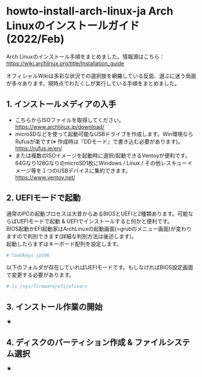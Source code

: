 # howto-install-arch-linux-ja Arch Linuxのインストールガイド(2022/Feb)

Arch Linuxのインストール手順をまとめました。情報源はこちら：  
https://wiki.archlinux.org/title/Installation_guide

オフィシャルWikiは多彩な状況での選択肢を網羅している反面、選ぶに迷う局面が多々あります。現時点でわたくしが実行している手順をまとめました。

## 1. インストールメディアの入手

- こちらからISOファイルを取得してください。  
https://www.archlinux.jp/download/  
- microSDなどを使って起動可能なUSBドライブを作成します。Win環境ならRufusが楽です(※ 作成時は『DDモード』で書き込む必要があります)。  
https://rufus.ie/en/  
- または複数のISOイメージを起動時に選択/起動できるVentoyが便利です。64Gなり128GなりのmicroSD1枚にWindows / Linux / その他レスキューイメージ等を１つのUSBデバイスに集約できます。  
https://www.ventoy.net/  

## 2. UEFIモードで起動
通常のPCの起動プロセスは大昔からあるBIOSとUEFIと2種類あります。可能ならばUEFIモードで起動 & UEFIでインストールすると何かと便利です。  
BIOS起動かEFI起動家はArchLinuxの起動画面(=grubのメニュー画面)が変わりますので判別できます(詳細な判別方法は後述します)。  
起動したらまずはキーボード配列を設定します。  
```zsh
# loadkeys jp106
```  
以下のフォルダが存在していればUEFIモードです。もしなければBIOS設定画面で変更する必要があります。
```zsh
# ls /sys/firmware/efi/efivars
```  

## 3. インストール作業の開始
★
## 4. ディスクのパーティション作成 & ファイルシステム選択
★



